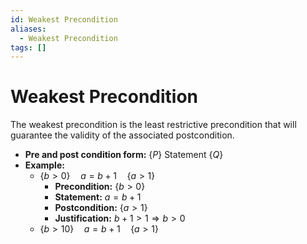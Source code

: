 ```yaml
---
id: Weakest Precondition
aliases:
  - Weakest Precondition
tags: []
---
```


# Weakest Precondition
The weakest precondition is the least restrictive precondition that will guarantee the validity of the associated postcondition.  

- **Pre and post condition form:** $\{P\} \text{ Statement } \{Q\}$
- **Example:**
  - $\{ b > 0 \} \quad a = b + 1 \quad \{ a > 1 \}$
    - **Precondition:** $\{ b > 0 \}$
    - **Statement:** $a = b + 1$
    - **Postcondition:** $\{ a > 1 \}$
    - **Justification:** $b + 1 > 1 \Rightarrow b > 0$
  - $\{ b > 10 \} \quad a = b + 1 \quad \{ a > 1 \}$


